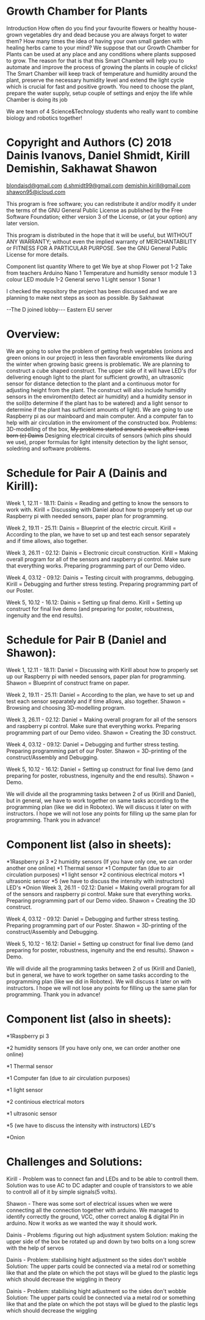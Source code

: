 # Growth Chamber for Plants
Introduction
How often do you find your favourite flowers or healthy house-grown vegetables dry and dead because you are always forget to water them? How many times the idea of having your own small garden with healing herbs came to your mind? 
We suppose that our Growth Chamber for Plants can be used at any place and any conditions where plants supposed to grow. The reason for that is that this Smart Chamber will help you to automate and improve the process of growing the plants in couple of clicks!
The Smart Chamber will keep track of temperature and humidity around the plant, preserve the necessary humidity level and extend the light cycle which is crucial for fast and positive growth.
You need to choose the plant, prepare the water supply, setup couple of settings and enjoy the life while Chamber is doing its job


We are team of 4 Science&Technology students who really want to combine biology and robotics together!

# Copyright and Authors (C) 2018 Dainis Ivanovs, Daniel Shmidt, Kirill Demishin, Sakhawat Shawon
blondaisd@gmail.com
d.shmidt99@gmail.com
demishin.kirill@gmail.com
shawon95@icloud.com

This program is free software; you can redistribute it and/or modify it under the terms of the GNU General Public License as published by the Free Software Foundation; either version 3 of the License, or (at your option) any later version.

This program is distributed in the hope that it will be useful, but WITHOUT ANY WARRANTY; without even the implied warranty of MERCHANTABILITY or FITNESS FOR A PARTICULAR PURPOSE. See the
GNU General Public License for more details.

Component list
quantity
Where to get
We bye at shop
Flower pot
1-2
Take from teachers
Arduino Nano
1
Temperature and humidity sensor module
1
3 colour LED module
1-2
General servo
1
Light sensor
1
Sonar
1


I checked the repository the project has been discussed and we are planning to make next steps as soon as possible. By Sakhawat

--The D joined lobby---
Eastern EU server


# Overview:
We are going to solve the problem of getting fresh vegetables (onions and green onions in our project)
in less then favorable enviroments like during the winter when growing basic greens is problematic.
We are planning to construct a cube shaped construct. The upper side of it will have LED's (for delivering enough light to the plant for sufficient growth),
an ultrasonic sensor for distance detection to the plant and a continuous motor for adjusting height from the plant.
The construct will also include humidity sensors in the enviroment(to detect air humidity) and a humidity sensor in the soil(to determine
if the plant has to be watered) and a light sensor to determine if the plant has sufficient amounts of light). We are going to use Raspberry pi as our mainboard and main computer.
And a computer fan to help with air circulation in the enviroment of the constructed box. Problems: 3D-modelling of the box, ~~My problems started around a week after I was born (c) Dainis~~
Designing electrical circuits of sensors (which pins should we use), proper formulas for light intensity detection by the light sensor, soledring and software problems. 

# Schedule for Pair A (Dainis and Kirill):


Week 1, 12.11 - 18.11: 
Dainis = Reading and getting to know the sensors to work with.
Kirill = Discussing with Daniel about how to properly set up our Raspberry pi with
needed sensors, paper plan for programming.

Week 2, 19.11 - 25.11: 
Dainis = Blueprint of the electric circuit.
Kirill = According to the plan, we have to set up and test each sensor separately and if time allows, also together.

Week 3, 26.11 - 02.12: 
Dainis = Electronic circuit construction.
Kirill = Making overall program for all of the sensors and raspberry pi control. Make sure that everything works.
Preparing programming part of our Demo video.

Week 4, 03.12 - 09.12: 
Dainis = Testing circuit with programms, debugging.
Kirill = Debugging and further stress testing. Preparing programming part of our Poster.

Week 5, 10.12 - 16.12:
Dainis = Setting up final demo.
Kirill = Setting up construct for final live demo (and preparing for poster, robustness, ingenuity and the end results).

# Schedule for Pair B (Daniel and Shawon):


Week 1, 12.11 - 18.11: 
Daniel = Discussing with Kirill about how to properly set up our Raspberry pi with
needed sensors, paper plan for programming.
Shawon = Blueprint of construct frame on paper.

Week 2, 19.11 - 25.11: 
Daniel = According to the plan, we have to set up and test each sensor separately and if time allows, also together.
Shawon = Browsing and choosing 3D-modelling program.

Week 3, 26.11 - 02.12: 
Daniel = Making overall program for all of the sensors and raspberry pi control. Make sure that everything works. Preparing
programming part of our Demo video.
Shawon = Creating the 3D construct.

Week 4, 03.12 - 09.12: 
Daniel = Debugging and further stress testing. Preparing programming part of our Poster.
Shawon = 3D-printing of the construct/Assembly and Debugging.

Week 5, 10.12 - 16.12: 
Daniel = Setting up construct for final live demo (and preparing for poster, robustness, ingenuity and the end results).
Shawon = Demo.

We will divide all the programming tasks between 2 of us (Kirill and Daniel), but in general,
we have to work together on same tasks according to the programming plan (like we did in Robotex). We will discuss it later on with instructors.
I hope we will not lose any points for filling up the same plan for programming. Thank you in advance! 

# Component list (also in sheets):

*1Raspberry pi 3
*2 humidity sensors (If you have only one, we can order another one online)
*1 Thermal sensor
*1 Computer fan (due to air circulation purposes)
*1 light sensor
*2 continious electrical motors
*1 ultrasonic sensor
*5 (we have to discuss the intensity with instructors) LED's
*Onion
Week 3, 26.11 - 02.12:
Daniel = Making overall program for all of the sensors and raspberry pi control. Make sure that everything works. Preparing
programming part of our Demo video.
Shawon = Creating the 3D construct.

Week 4, 03.12 - 09.12:
Daniel = Debugging and further stress testing. Preparing programming part of our Poster.
Shawon = 3D-printing of the construct/Assembly and Debugging.

Week 5, 10.12 - 16.12:
Daniel = Setting up construct for final live demo (and preparing for poster, robustness, ingenuity and the end results).
Shawon = Demo.

We will divide all the programming tasks between 2 of us (Kirill and Daniel), but in general,
we have to work together on same tasks according to the programming plan (like we did in Robotex). We will discuss it later on with instructors.
I hope we will not lose any points for filling up the same plan for programming. Thank you in advance!

# Component list (also in sheets):

*1Raspberry pi 3

*2 humidity sensors (If you have only one, we can order another one online)

*1 Thermal sensor

*1 Computer fan (due to air circulation purposes)

*1 light sensor

*2 continious electrical motors

*1 ultrasonic sensor

*5 (we have to discuss the intensity with instructors) LED's

*Onion


# Challenges and Solutions:

Kirill - Problem was to connect fan and LEDs and to be able to controll them. Solution was to use AC to DC adapter and couple of transistors to we able to controll all of it by simple signals(5 volts).

Shawon - There was some sort of electrical issues when we were connecting all the connection together with arduino. We managed to identify correctly the ground, VCC, other correct analog & digital Pin in arduino. Now it works as we wanted the way it should work.

Dainis - Problems :figuring out high adjustment system
         Solution: making the upper side of the box be rotated up and down by two bolts on a long screw with the help of servos

Dainis - Problem: stabilising hight adjustment so the sides don't wobble
         Solution: The upper parts could be connected via a metal rod or something like that and the plate on which the pot stays will be glued to the plastic legs which should decrease the wiggling in theory


Dainis - Problem: stabilising hight adjustment so the sides don't wobble
         Solution: The upper parts could be connected via a metal rod or something like that and the plate on which the pot stays will be glued to the plastic legs which should decrease the wiggling 






